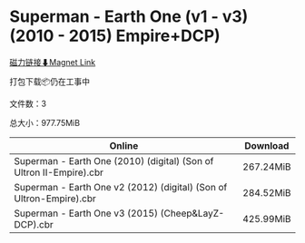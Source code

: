# Superman - Earth One (v1 - v3) (2010 - 2015) Empire+DCP)

[磁力链接⬇Magnet Link](magnet:?xt=urn:btih:d7527c22a01e484d9f586aac3e243383828045be&dn=Superman%20-%20Earth%20One%20%28v1%20-%20v3%29%20%282010%20-%202015%29%20Empire%2BDCP%29)

打包下载📦仍在工事中

文件数：3

总大小：977.75MiB

Online | Download
--- | ---
Superman - Earth One (2010) (digital) (Son of Ultron II-Empire).cbr | 267.24MiB
Superman - Earth One v2 (2012) (digital) (Son of Ultron-Empire).cbr | 284.52MiB
Superman - Earth One v3 (2015) (Cheep&LayZ-DCP).cbr | 425.99MiB